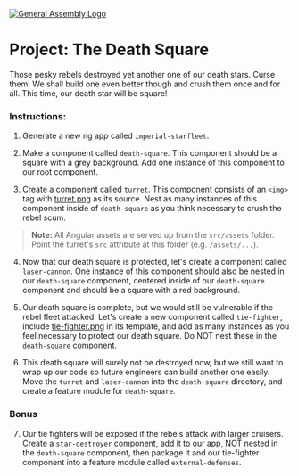 [![General Assembly Logo](https://camo.githubusercontent.com/1a91b05b8f4d44b5bbfb83abac2b0996d8e26c92/687474703a2f2f692e696d6775722e636f6d2f6b6538555354712e706e67)](https://generalassemb.ly/education/web-development-immersive)

<!--WDI4 11:11 -->

# Project: The Death Square

Those pesky rebels destroyed yet another one of our death stars. Curse them! We shall build one even better though and crush them once and for all. This time, our death star will be square!

### Instructions:

1. Generate a new ng app called `imperial-starfleet`.

2. Make a component called `death-square`. This component should be a square with a grey background. Add one instance of this component to our root component.

3. Create a component called `turret`. This component consists of an `<img>` tag with [turret.png](images/turret.png) as its source. Nest as many instances of this component inside of `death-square` as you think necessary to crush the rebel scum. 

>**Note:** All Angular assets are served up from the `src/assets` folder.  Point the turret's `src` attribute at this folder (e.g. `/assets/...`).

4. Now that our death square is protected, let's create a component called `laser-cannon`. One instance of this component should also be nested in our `death-square` component, centered inside of our `death-square` component and should be a square with a red background.

5. Our death square is complete, but we would still be vulnerable if the rebel fleet attacked. Let's create a new component called `tie-fighter`, include [tie-fighter.png](images/tie-fighter.png) in its template, and add as many instances as you feel necessary to protect our death square. Do NOT nest these in the `death-square` component.

6. This death square will surely not be destroyed now, but we still want to wrap up our code so future engineers can build another one easily. Move the `turret` and `laser-cannon` into the `death-square` directory, and create a feature module for `death-square`.

### Bonus

7. Our tie fighters will be exposed if the rebels attack with larger cruisers. Create a `star-destroyer` component, add it to our app, NOT nested in the `death-square` component, then package it and our tie-fighter component into a feature module called `external-defenses`.

